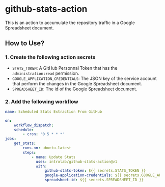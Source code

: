 # github-stats-action

This is an action to accumulate the repository traffic in a Google Spreadsheet document.

## How to Use?

### 1. Create the following action secrets
- `STATS_TOKEN`: A GitHub Personnal Token that has the `administration:read` permission.
- `GOOGLE_APPLICATION_CREDENTIALS`: The JSON key of the service account that perform the changes in the Google Spreadsheet document.
- `SPREADSHEET_ID`: The id of the Google Spreadsheet document.

### 2. Add the following workflow
```yml
name: Scheduled Stats Extraction From GitHub

on:
    workflow_dispatch:
    schedule:
        - cron: '0 5 * * *'
jobs:
    get_stats:
        runs-on: ubuntu-latest
        steps:
            - name: Update Stats
              uses: introlab/github-stats-action@v1
              with:
                  github-stats-token: ${{ secrets.STATS_TOKEN }}
                  google-application-credentials: ${{ secrets.GOOGLE_APPLICATION_CREDENTIALS }}
                  spreadsheet-id: ${{ secrets.SPREADSHEET_ID }}
```
